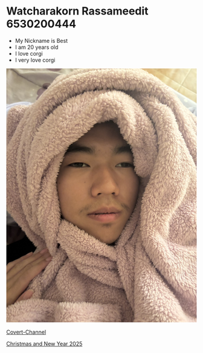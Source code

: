 # Watcharakorn Rassameedit 6530200444

- My Nickname is Best
- I am 20 years old
- I love corgi
- I very love corgi

![my picture](./img/best.jpg)

[Covert-Channel](covert-channel.md)

[Christmas and New Year 2025](e-card.md)
